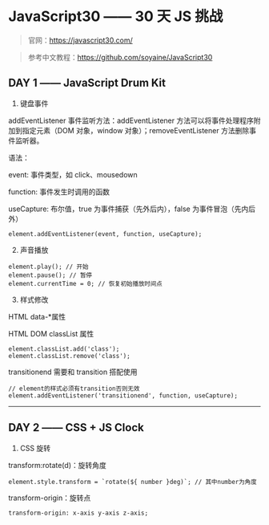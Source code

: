 # JavaScript30 —— 30 天 JS 挑战

> 官网：https://javascript30.com/

> 参考中文教程：https://github.com/soyaine/JavaScript30

## DAY 1 —— JavaScript Drum Kit

1. 键盘事件

addEventListener 事件监听方法：addEventListener 方法可以将事件处理程序附加到指定元素（DOM 对象，window 对象）；removeEventListener 方法删除事件监听器。

语法：

event: 事件类型，如 click、mousedown

function: 事件发生时调用的函数

useCapture: 布尔值，true 为事件捕获（先外后内），false 为事件冒泡（先内后外）

```
element.addEventListener(event, function, useCapture);
```

2. 声音播放

```
element.play(); // 开始
element.pause(); // 暂停
element.currentTime = 0; // 恢复初始播放时间点
```

3. 样式修改

HTML data-\*属性

HTML DOM classList 属性

```
element.classList.add('class');
element.classList.remove('class');
```

transitionend 需要和 transition 搭配使用

```
// element的样式必须有transition否则无效
element.addEventListener('transitionend', function, useCapture);
```

---

## DAY 2 —— CSS + JS Clock

1. CSS 旋转

transform:rotate(d)：旋转角度

```
element.style.transform = `rotate(${ number }deg)`; // 其中number为角度
```

transform-origin：旋转点

```
transform-origin: x-axis y-axis z-axis;
```
